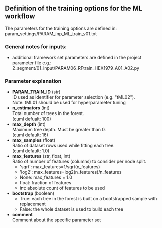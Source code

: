 ## Definition of the training options for the ML workflow

The parameters for the training options are defined in:
param_settings/PARAM_inp_ML_train_v01.txt


### General notes for inputs:
- additional framework set parameters are defined in the
  project parameter file e.g.:<br>
  2_segment/01_input/PARAM06_RFtrain_HEX1979_A01_A02.py<br>


### Parameter explanation
- **PARAM_TRAIN_ID** (str)<br>
    ID used as identifier for parameter selection (e.g. "tML02").<br>
    Note: tML01 should be used for hyperparameter tuning
- **n_estimators** (int)<br>
    Total number of trees in the forest.<br>
    (cuml defualt: 100)
- **max_depth** (int)<br>
    Maximum tree depth. Must be greater than 0.<br>
    (cuml default: 16)
- **max_samples** (float)<br>
    Ratio of dataset rows used while fitting each tree.<br>
    (cuml default: 1.0)
- **max_features** (str, float, int)<br>
    Ratio of number of features (columns) to consider per node split.
    - 'sqrt': max_features=1/sqrt(n_features)
    - 'log2': max_features=log2(n_features)/n_features
    - None: max_features = 1.0
    - float: fraction of features
    - int: absolute count of features to be used
- **bootstrap** (boolean)<br>
    - True: each tree in the forest is built on a bootstrapped sample
        with replacement
    - False: the whole dataset is used to build each tree
- **comment**<br>
    Comment about the specific parameter set




